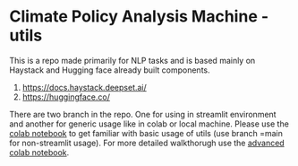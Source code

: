 # Climate Policy Analysis Machine - utils
This is a repo made primarily for NLP tasks and is based mainly on Haystack and Hugging face already built components.
1. https://docs.haystack.deepset.ai/
2. https://huggingface.co/

There are two branch in the repo. One for using in streamlit environment and another for generic usage like in colab or local machine. 
Please use the [colab notebook](https://colab.research.google.com/drive/1ym6Ub5-sMGZkfAF4lnHMWF4MgMpabZ-r?usp=sharing) to get familiar with basic usage of utils
(use branch =main for non-streamlit usage).
For more detailed walkthorugh use the [advanced colab notebook](https://colab.research.google.com/drive/1t9ZpcliqlNwkS4NDeKA4JRGdtBKCE9hC?usp=sharing).
